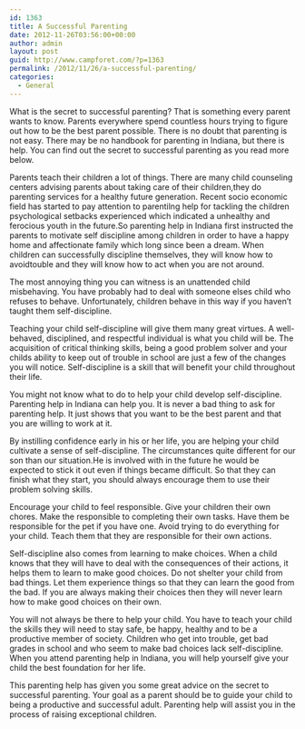 ```yaml
---
id: 1363
title: A Successful Parenting
date: 2012-11-26T03:56:00+00:00
author: admin
layout: post
guid: http://www.campforet.com/?p=1363
permalink: /2012/11/26/a-successful-parenting/
categories:
  - General
---
```

What is the secret to successful parenting? That is something every parent wants to know. Parents everywhere spend countless hours trying to figure out how to be the best parent possible. There is no doubt that parenting is not easy. There may be no handbook for parenting in Indiana, but there is help. You can find out the secret to successful parenting as you read more below.

Parents teach their children a lot of things. There are many child counseling centers advising parents about taking care of their children,they do parenting services for a healthy future generation. Recent socio economic field has started to pay attention to parentilng help for tackling the children psychological setbacks experienced which indicated a unhealthy and ferocious youth in the future.So parenting help in Indiana first instructed the parents to motivate self discipline among children in order to have a happy home and affectionate family which long since been a dream. When children can successfully discipline themselves, they will know how to avoidtouble and they will know how to act when you are not around.
  
The most annoying thing you can witness is an unattended child misbehaving. You have probably had to deal with someone elses child who refuses to behave. Unfortunately, children behave in this way if you haven&#8217;t taught them self-discipline.

Teaching your child self-discipline will give them many great virtues. A well-behaved, disciplined, and respectful individual is what you child will be. The acquisition of critical thinking skills, being a good problem solver and your childs ability to keep out of trouble in school are just a few of the changes you will notice. Self-discipline is a skill that will benefit your child throughout their life.

You might not know what to do to help your child develop self-discipline. Parenting help in Indiana can help you. It is never a bad thing to ask for parenting help. It just shows that you want to be the best parent and that you are willing to work at it.

By instilling confidence early in his or her life, you are helping your child cultivate a sense of self-discipline. The circumstances quite different for our son than our situation.He is involved with in the future he would be expected to stick it out even if things became difficult. So that they can finish what they start, you should always encourage them to use their problem solving skills.

Encourage your child to feel responsible. Give your children their own chores. Make the responsible to completing their own tasks. Have them be responsible for the pet if you have one. Avoid trying to do everything for your child. Teach them that they are responsible for their own actions.

Self-discipline also comes from learning to make choices. When a child knows that they will have to deal with the consequences of their actions, it helps them to learn to make good choices. Do not shelter your child from bad things. Let them experience things so that they can learn the good from the bad. If you are always making their choices then they will never learn how to make good choices on their own.

You will not always be there to help your child. You have to teach your child the skills they will need to stay safe, be happy, healthy and to be a productive member of society. Children who get into trouble, get bad grades in school and who seem to make bad choices lack self-discipline. When you attend parenting help in Indiana, you will help yourself give your child the best foundation for her life.

This parenting help has given you some great advice on the secret to successful parenting. Your goal as a parent should be to guide your child to being a productive and successful adult. Parenting help will assist you in the process of raising exceptional children.